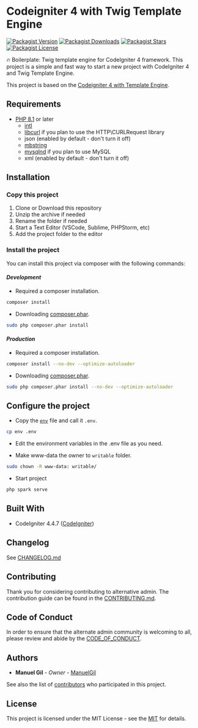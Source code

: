 # Codeigniter 4 with Twig Template Engine

[![Packagist Version](https://img.shields.io/packagist/v/manuelgil/ci4-twig?style=for-the-badge&logo=packagist)](https://packagist.org/packages/manuelgil/ci4-twig)
[![Packagist Downloads](https://img.shields.io/packagist/dt/manuelgil/ci4-twig?style=for-the-badge&logo=packagist)](https://packagist.org/packages/manuelgil/ci4-twig)
[![Packagist Stars](https://img.shields.io/packagist/stars/manuelgil/ci4-twig?style=for-the-badge&logo=github)](https://github.com/ManuelGil/ci4-twig)
[![Packagist License](https://img.shields.io/packagist/l/manuelgil/ci4-twig?style=for-the-badge&logo=github)](https://github.com/ManuelGil/ci4-twig/blob/main/LICENSE)

🔥 Boilerplate: Twig template engine for CodeIgniter 4 framework. This project is a simple and fast way to start a new project with CodeIgniter 4 and Twig Template Engine.

This project is based on the [Codeigniter 4 with Template Engine](https://github.com/ManuelGil/ci4-template-engine).

## Requirements

- [PHP 8.1](https://www.php.net/releases/8_1_0.php) or later
  - [intl](http://php.net/manual/en/intl.requirements.php)
  - [libcurl](http://php.net/manual/en/curl.requirements.php) if you plan to use the HTTP\CURLRequest library
  - json (enabled by default - don't turn it off)
  - [mbstring](http://php.net/manual/en/mbstring.installation.php)
  - [mysqlnd](http://php.net/manual/en/mysqlnd.install.php) if you plan to use MySQL
  - xml (enabled by default - don't turn it off)

## Installation

### Copy this project

1. Clone or Download this repository
2. Unzip the archive if needed
3. Rename the folder if needed
4. Start a Text Editor (VSCode, Sublime, PHPStorm, etc)
5. Add the project folder to the editor

### Install the project

You can install this project via composer with the following commands:

#### _Development_

- Required a composer installation.

```bash
composer install
```

- Downloading [composer.phar](https://getcomposer.org/download/).

```bash
sudo php composer.phar install
```

#### _Production_

- Required a composer installation.

```bash
composer install --no-dev --optimize-autoloader
```

- Downloading [composer.phar](https://getcomposer.org/download/).

```bash
sudo php composer.phar install --no-dev --optimize-autoloader
```

## Configure the project

- Copy the [`env`](./env) file and call it `.env`.

```bash
cp env .env
```

- Edit the environment variables in the .env file as you need.

- Make www-data the owner to `writable` folder.

```bash
sudo chown -R www-data: writable/
```

- Start project

```bash
php spark serve
```

## Built With

- CodeIgniter 4.4.7 ([CodeIgniter](https://www.codeigniter.com/download))

## Changelog

See [CHANGELOG.md](./CHANGELOG.md)

## Contributing

Thank you for considering contributing to alternative admin. The contribution guide can be found in the [CONTRIBUTING.md](./.github/CONTRIBUTING.md).

## Code of Conduct

In order to ensure that the alternate admin community is welcoming to all, please review and abide by the [CODE_OF_CONDUCT](./.github/CODE_OF_CONDUCT.md).

## Authors

- **Manuel Gil** - _Owner_ - [ManuelGil](https://github.com/ManuelGil)

See also the list of [contributors](https://github.com/ManuelGil/ci4-twig/contributors)
who participated in this project.

## License

This project is licensed under the MIT License - see the [MIT](https://opensource.org/licenses/MIT) for details.
